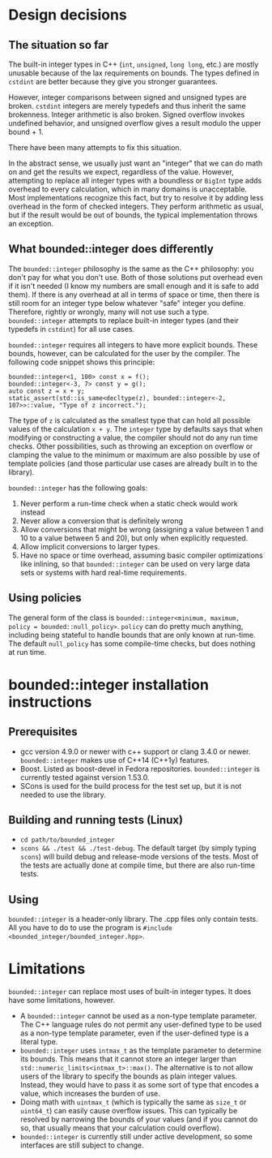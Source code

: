 # Design decisions

## The situation so far

The built-in integer types in C++ (`int`, `unsigned`, `long long`, etc.) are mostly unusable because of the lax requirements on bounds. The types defined in `cstdint` are better because they give you stronger guarantees.

However, integer comparisons between signed and unsigned types are broken. `cstdint` integers are merely typedefs and thus inherit the same brokenness. Integer arithmetic is also broken. Signed overflow invokes undefined behavior, and unsigned overflow gives a result modulo the upper bound + 1.

There have been many attempts to fix this situation.

In the abstract sense, we usually just want an "integer" that we can do math on and get the results we expect, regardless of the value. However, attempting to replace all integer types with a boundless or `BigInt` type adds overhead to every calculation, which in many domains is unacceptable. Most implementations recognize this fact, but try to resolve it by adding less overhead in the form of checked integers. They perform arithmetic as usual, but if the result would be out of bounds, the typical implementation throws an exception.

## What bounded::integer does differently

The `bounded::integer` philosophy is the same as the C++ philosophy: you don't pay for what you don't use. Both of those solutions put overhead even if it isn't needed (I know my numbers are small enough and it is safe to add them). If there is any overhead at all in terms of space or time, then there is still room for an integer type below whatever "safe" integer you define. Therefore, rightly or wrongly, many will not use such a type. `bounded::integer` attempts to replace built-in integer types (and their typedefs in `cstdint`) for all use cases.

`bounded::integer` requires all integers to have more explicit bounds. These bounds, however, can be calculated for the user by the compiler. The following code snippet shows this principle:

	bounded::integer<1, 100> const x = f();
	bounded::integer<-3, 7> const y = g();
	auto const z = x + y;
	static_assert(std::is_same<decltype(z), bounded::integer<-2, 107>>::value, "Type of z incorrect.");

The type of `z` is calculated as the smallest type that can hold all possible values of the calculation `x + y`. The `integer` type by defaults says that when modifying or constructing a value, the compiler should not do any run time checks. Other possibilities, such as throwing an exception on overflow or clamping the value to the minimum or maximum are also possible by use of template policies (and those particular use cases are already built in to the library).

`bounded::integer` has the following goals:
1. Never perform a run-time check when a static check would work instead
2. Never allow a conversion that is definitely wrong
3. Allow conversions that might be wrong (assigning a value between 1 and 10 to a value between 5 and 20), but only when explicitly requested.
4. Allow implicit conversions to larger types.
5. Have no space or time overhead, assuming basic compiler optimizations like inlining, so that `bounded::integer` can be used on very large data sets or systems with hard real-time requirements.

## Using policies

The general form of the class is `bounded::integer<minimum, maximum, policy = bounded::null_policy>`. `policy` can do pretty much anything, including being stateful to handle bounds that are only known at run-time. The default `null_policy` has some compile-time checks, but does nothing at run time.

# bounded::integer installation instructions

## Prerequisites

* gcc version 4.9.0 or newer with c++ support or clang 3.4.0 or newer. `bounded::integer` makes use of C++14 (C++1y) features.
* Boost. Listed as boost-devel in Fedora repositories. `bounded::integer` is currently tested against version 1.53.0.
* SCons is used for the build process for the test set up, but it is not needed to use the library.

## Building and running tests (Linux)

* `cd path/to/bounded_integer`
* `scons && ./test && ./test-debug`. The default target (by simply typing `scons`) will build debug and release-mode versions of the tests. Most of the tests are actually done at compile time, but there are also run-time tests.

## Using

`bounded::integer` is a header-only library. The .cpp files only contain tests. All you have to do to use the program is `#include <bounded_integer/bounded_integer.hpp>`.

# Limitations

`bounded::integer` can replace most uses of built-in integer types. It does have some limitations, however.

* A `bounded::integer` cannot be used as a non-type template parameter. The C++ language rules do not permit any user-defined type to be used as a non-type template parameter, even if the user-defined type is a literal type.
* `bounded::integer` uses `intmax_t` as the template parameter to determine its bounds. This means that it cannot store an integer larger than `std::numeric_limits<intmax_t>::max()`. The alternative is to not allow users of the library to specify the bounds as plain integer values. Instead, they would have to pass it as some sort of type that encodes a value, which increases the burden of use.
* Doing math with `uintmax_t` (which is typically the same as `size_t` or `uint64_t`) can easily cause overflow issues. This can typically be resolved by narrowing the bounds of your values (and if you cannot do so, that usually means that your calculation could overflow).
* `bounded::integer` is currently still under active development, so some interfaces are still subject to change.
